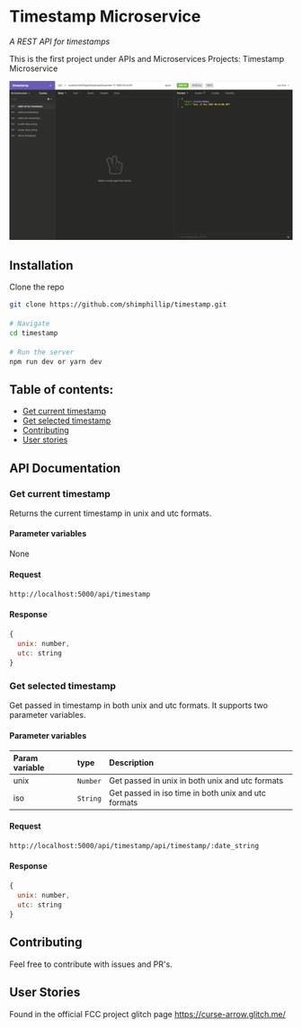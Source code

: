 # Timestamp Microservice

_A REST API for timestamps_

This is the first project under APIs and Microservices Projects: Timestamp Microservice

![screenshot](./docs/screenshot.png)

## Installation

Clone the repo

```bash
git clone https://github.com/shimphillip/timestamp.git

# Navigate
cd timestamp

# Run the server
npm run dev or yarn dev
```

## Table of contents:

- [Get current timestamp](#get-current-timestamp)
- [Get selected timestamp](#get-selected-timestamp)
- [Contributing](#contributing)
- [User stories](#user-stories)

## API Documentation

### Get current timestamp

Returns the current timestamp in unix and utc formats.

#### Parameter variables

None

#### Request

```http
http://localhost:5000/api/timestamp
```

#### Response

```js
{
  unix: number,
  utc: string
}
```

### Get selected timestamp

Get passed in timestamp in both unix and utc formats. It supports two parameter variables.

#### Parameter variables

| Param variable | type     | Description                                         |
| :------------- | :------- | :-------------------------------------------------- |
| unix           | `Number` | Get passed in unix in both unix and utc formats     |
| iso            | `String` | Get passed in iso time in both unix and utc formats |

#### Request

```http
http://localhost:5000/api/timestamp/api/timestamp/:date_string
```

#### Response

```js
{
  unix: number,
  utc: string
}
```

## Contributing

Feel free to contribute with issues and PR's.

## User Stories

Found in the official FCC project glitch page https://curse-arrow.glitch.me/
